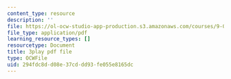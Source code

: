 ```yaml
---
content_type: resource
description: ''
file: https://ol-ocw-studio-app-production.s3.amazonaws.com/courses/9-00sc-introduction-to-psychology-fall-2011/294fdc8dd08e37cddd93fe055e8165dc_lanmHS0JwYI.pdf
file_type: application/pdf
learning_resource_types: []
resourcetype: Document
title: 3play pdf file
type: OCWFile
uid: 294fdc8d-d08e-37cd-dd93-fe055e8165dc
---
```

